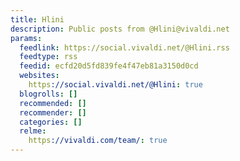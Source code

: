 ```yaml
---
title: Hlini
description: Public posts from @Hlini@vivaldi.net
params:
  feedlink: https://social.vivaldi.net/@Hlini.rss
  feedtype: rss
  feedid: ecfd20d5fd839fe4f47eb81a3150d0cd
  websites:
    https://social.vivaldi.net/@Hlini: true
  blogrolls: []
  recommended: []
  recommender: []
  categories: []
  relme:
    https://vivaldi.com/team/: true
---
```

